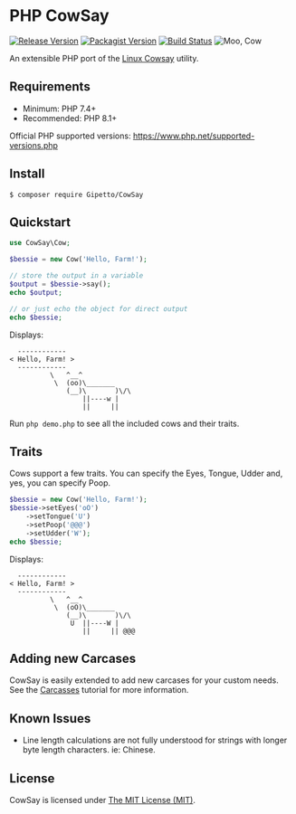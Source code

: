 # PHP CowSay

[![Release Version](https://img.shields.io/github/release/Gipetto/CowSay.svg)](/Gipetto/CowSay/releases)
[![Packagist Version](https://img.shields.io/packagist/v/Gipetto/CowSay.svg)](https://packagist.org/packages/gipetto/cowsay)
[![Build Status](https://github.com/Gipetto/CowSay/actions/workflows/main.yml/badge.svg)](https://github.com/Gipetto/CowSay/actions/workflows/main.yml)
![Moo, Cow](https://img.shields.io/badge/Moo-Cow-orange.svg)

An extensible PHP port of the [Linux Cowsay](http://en.wikipedia.org/wiki/Cowsay) utility.

## Requirements

- Minimum: PHP 7.4+
- Recommended: PHP 8.1+

Official PHP supported versions: https://www.php.net/supported-versions.php

## Install 

```
$ composer require Gipetto/CowSay
```

## Quickstart

```php
use CowSay\Cow;

$bessie = new Cow('Hello, Farm!');

// store the output in a variable
$output = $bessie->say();
echo $output;

// or just echo the object for direct output
echo $bessie;
```

Displays:

```
  ------------
< Hello, Farm! >
  ------------
          \   ^__^
           \  (oo)\_______
              (__)\       )\/\
                  ||----w |
                  ||     ||
```

Run `php demo.php` to see all the included cows and their traits.

## Traits

Cows support a few traits. You can specify the Eyes, Tongue, Udder and, yes, you can specify Poop.

```php
$bessie = new Cow('Hello, Farm!');
$bessie->setEyes('oO')
    ->setTongue('U')
    ->setPoop('@@@')
    ->setUdder('W');
echo $bessie;
```

Displays:

```
  ------------
< Hello, Farm! >
  ------------
          \   ^__^
           \  (oO)\_______
              (__)\       )\/\
               U  ||----W |
                  ||     || @@@
```

## Adding new Carcases

CowSay is easily extended to add new carcases for your custom needs. See the [Carcasses](docs/Carcasses.md) tutorial for more
information.

## Known Issues

- Line length calculations are not fully understood for strings with longer byte length characters. ie: Chinese.

## License

CowSay is licensed under [The MIT License (MIT)](LICENSE.txt).
